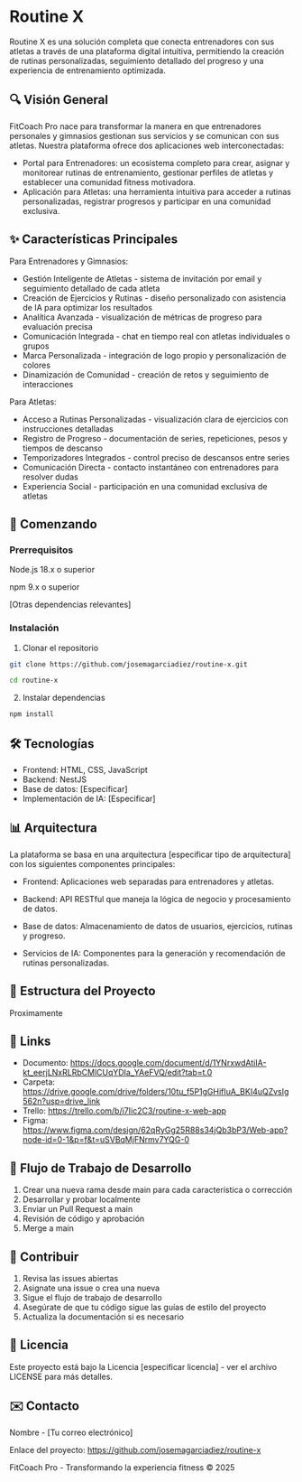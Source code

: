 # Routine X

Routine X es una solución completa que conecta entrenadores con sus atletas a través de una plataforma digital intuitiva, permitiendo la creación de rutinas personalizadas, seguimiento detallado del progreso y una experiencia de entrenamiento optimizada.

## 🔍 Visión General

FitCoach Pro nace para transformar la manera en que entrenadores personales y gimnasios gestionan sus servicios y se comunican con sus atletas. Nuestra plataforma ofrece dos aplicaciones web interconectadas:

- Portal para Entrenadores: un ecosistema completo para crear, asignar y monitorear rutinas de entrenamiento, gestionar perfiles de atletas y establecer una comunidad fitness motivadora.
- Aplicación para Atletas: una herramienta intuitiva para acceder a rutinas personalizadas, registrar progresos y participar en una comunidad exclusiva.

## ✨ Características Principales

Para Entrenadores y Gimnasios:

- Gestión Inteligente de Atletas - sistema de invitación por email y seguimiento detallado de cada atleta
- Creación de Ejercicios y Rutinas - diseño personalizado con asistencia de IA para optimizar los resultados
- Analítica Avanzada - visualización de métricas de progreso para evaluación precisa
- Comunicación Integrada - chat en tiempo real con atletas individuales o grupos
- Marca Personalizada - integración de logo propio y personalización de colores
- Dinamización de Comunidad - creación de retos y seguimiento de interacciones

Para Atletas:

- Acceso a Rutinas Personalizadas - visualización clara de ejercicios con instrucciones detalladas
- Registro de Progreso - documentación de series, repeticiones, pesos y tiempos de descanso
- Temporizadores Integrados - control preciso de descansos entre series
- Comunicación Directa - contacto instantáneo con entrenadores para resolver dudas
- Experiencia Social - participación en una comunidad exclusiva de atletas

## 🚀 Comenzando

### Prerrequisitos

Node.js 18.x o superior

npm 9.x o superior

[Otras dependencias relevantes]

### Instalación

1. Clonar el repositorio

```bash
git clone https://github.com/josemagarciadiez/routine-x.git

cd routine-x
```

2. Instalar dependencias

```bash
npm install
```

## 🛠️ Tecnologías

- Frontend: HTML, CSS, JavaScript
- Backend: NestJS
- Base de datos: [Especificar]
- Implementación de IA: [Especificar]

## 📊 Arquitectura

La plataforma se basa en una arquitectura [especificar tipo de arquitectura] con los siguientes componentes principales:

- Frontend: Aplicaciones web separadas para entrenadores y atletas.

- Backend: API RESTful que maneja la lógica de negocio y procesamiento de datos.

- Base de datos: Almacenamiento de datos de usuarios, ejercicios, rutinas y progreso.

- Servicios de IA: Componentes para la generación y recomendación de rutinas personalizadas.

## 📝 Estructura del Proyecto

Proximamente

## 🔗 Links

- Documento: https://docs.google.com/document/d/1YNrxwdAtiIA-kt_eerjLNxRLRbCMlCUqYDIa_YAeFVQ/edit?tab=t.0
- Carpeta: https://drive.google.com/drive/folders/10tu_f5P1gGHifIuA_BKI4uQZvsIg562n?usp=drive_link
- Trello: https://trello.com/b/i7Iic2C3/routine-x-web-app
- Figma: https://www.figma.com/design/62qRyGg25R88s34jQb3bP3/Web-app?node-id=0-1&p=f&t=uSVBqMjFNrmv7YQG-0

## 🔄 Flujo de Trabajo de Desarrollo

1. Crear una nueva rama desde main para cada característica o corrección
2. Desarrollar y probar localmente
3. Enviar un Pull Request a main
4. Revisión de código y aprobación
5. Merge a main

## 👥 Contribuir

1. Revisa las issues abiertas
2. Asignate una issue o crea una nueva
3. Sigue el flujo de trabajo de desarrollo
4. Asegúrate de que tu código sigue las guías de estilo del proyecto
5. Actualiza la documentación si es necesario

## 📄 Licencia

Este proyecto está bajo la Licencia [especificar licencia] - ver el archivo LICENSE para más detalles.

## ✉️ Contacto

Nombre - [Tu correo electrónico]

Enlace del proyecto: https://github.com/josemagarciadiez/routine-x

FitCoach Pro - Transformando la experiencia fitness © 2025
